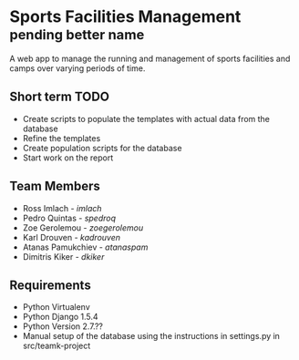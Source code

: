 Sports Facilities Management <sup>pending better name</sup>
============================

A web app to manage the running and management of sports facilities and camps over varying periods of time.

Short term TODO
---------------

* Create scripts to populate the templates with actual data from the database
* Refine the templates
* Create population scripts for the database
* Start work on the report


Team Members
------------

* Ross Imlach  - _imlach_
* Pedro Quintas -  _spedroq_
* Zoe Gerolemou -  _zoegerolemou_
* Karl Drouven  - _kadrouven_
* Atanas Pamukchiev - _atanaspam_
* Dimitris Kiker - _dkiker_


Requirements
------------

* Python Virtualenv
* Python Django 1.5.4
* Python Version 2.7.??
* Manual setup of the database using the instructions in settings.py in src/teamk-project
